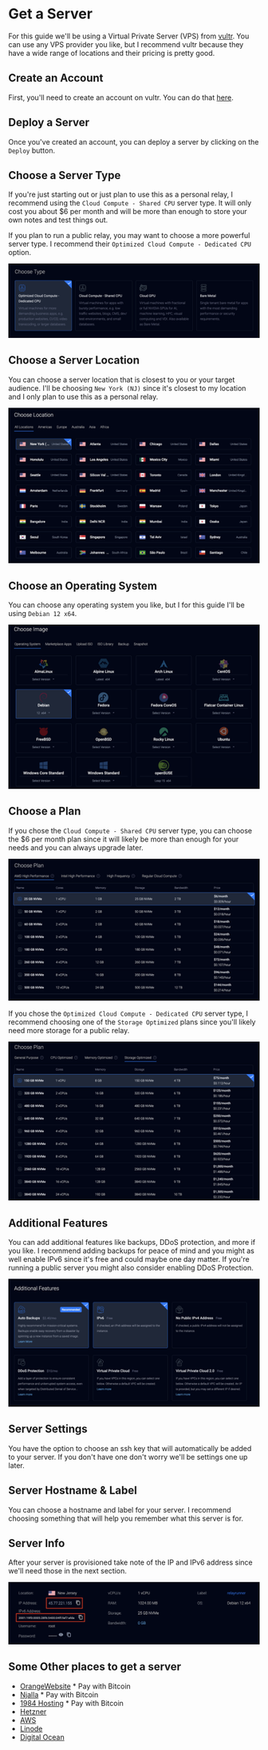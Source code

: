 # Get a Server

For this guide we'll be using a Virtual Private Server (VPS) from [vultr](https://www.vultr.com/?ref=9247696). You can use any VPS provider you like, but I recommend vultr because they have a wide range of locations and their pricing is pretty good.

## Create an Account

First, you'll need to create an account on vultr. You can do that [here](https://www.vultr.com/?ref=9247696).

## Deploy a Server

Once you've created an account, you can deploy a server by clicking on the `Deploy` button.

## Choose a Server Type

If you're just starting out or just plan to use this as a personal relay, I recommend using the `Cloud Compute - Shared CPU` server type. It will only cost you about $6 per month and will be more than enough to store your own notes and test things out.

If you plan to run a public relay, you may want to choose a more powerful server type. I recommend their `Optimized Cloud Compute - Dedicated CPU` option.

![server type](../images/server-type.png)

## Choose a Server Location

You can choose a server location that is closest to you or your target audience. I'll be choosing `New York (NJ)` since it's closest to my location and I only plan to use this as a personal relay.

![choose location](../images/choose-location.png)

## Choose an Operating System

You can choose any operating system you like, but I for this guide I'll be using `Debian 12 x64`.

![choose image](../images/choose-image.png)

## Choose a Plan

If you chose the `Cloud Compute - Shared CPU` server type, you can choose the $6 per month plan since it will likely be more than enough for your needs and you can always upgrade later.

![choose plan personal](../images/choose-plan-personal.png)

If you chose the `Optimized Cloud Compute - Dedicated CPU` server type, I recommend choosing one of the `Storage Optimized` plans since you'll likely need more storage for a public relay.

![choose plan public](../images/choose-plan-public.png)

## Additional Features

You can add additional features like backups, DDoS protection, and more if you like. I recommend adding backups for peace of mind and you might as well enable IPv6 since it's free and could maybe one day matter. If you're running a public server you might also consider enabling DDoS Protection.

![additional features](../images/additional-features.png)

## Server Settings

You have the option to choose an ssh key that will automatically be added to your server. If you don't have one don't worry we'll be settings one up later.

## Server Hostname & Label

You can choose a hostname and label for your server. I recommend choosing something that will help you remember what this server is for.

## Server Info

After your server is provisioned take note of the IP and IPv6 address since we'll need those in the next section.

![server info](../images/server-info.png)

## Some Other places to get a server

- [OrangeWebsite](https://orangewebsite.com/) * Pay with Bitcoin
- [Njalla](https://njal.la/) * Pay with Bitcoin
- [1984 Hosting](https://1984.hosting/) * Pay with Bitcoin
- [Hetzner](https://www.hetzner.com/)
- [AWS](https://aws.amazon.com/)
- [Linode](https://www.linode.com/)
- [Digital Ocean](https://www.digitalocean.com/)
